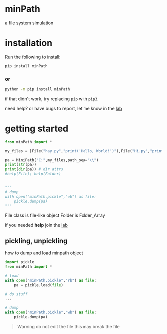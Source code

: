 # minPath
a file system simulation

# installation

Run the following to install:
```cmd
pip install minPath
```
### or
```cmd
python -m pip install minPath
```
if that didn't work, try replacing `pip` with `pip3`.

need help? or have bugs to report, let me know in the [lab](https://discord.gg/vzEZnC7CM8)

# getting started
```python
from minPath import *

my_files = [File("hay.py","print('Hello, World!')"),File("Hi.py","print('Hi')"),File("text.txt","here a text file"),File("BRUH",None),Folder("test",[File("testing.txt","A test file for my MiniPath testing"),File("huh.txt","anther testing file"),Folder("Folder 2"),Folder("empty",[File("empty file","nothing here :("),Folder("o")])]),File("random")]

pa = MiniPath("C:",my_files,path_sep="\\")
print(str(pa))
print(dir(pa)) # dir attrs
#help(File); help(Folder)


"""
# dump
with open("minPath.pickle","wb") as file:
	pickle.dump(pa)
"""

```


File class is file-like object
Folder is Folder_Array


if you needed **help** join the [lab](https://discord.gg/vzEZnC7CM8)


## pickling, unpickling
how to dump and load minpath object
```python
import pickle
from minPath import *

# load
with open("minPath.pickle","rb") as file:
	pa = pickle.load(file)

# do stuff
...

# dump
with open("minPath.pickle","wb") as file:
	pickle.dump(pa)

```
> Warning do not edit the file this may break the file

